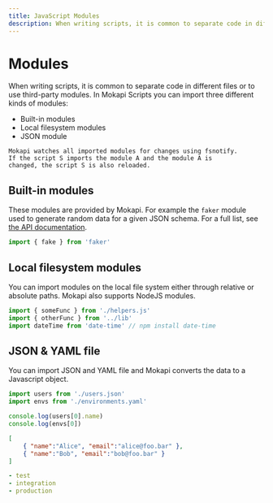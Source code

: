 ```yaml
---
title: JavaScript Modules
description: When writing scripts, it is common to separate code in different files or to use third-party modules. In Mokapi Scripts you can import three different kinds of modules.
---
```

# Modules

When writing scripts, it is common to separate code in
different files or to use third-party modules. In Mokapi Scripts you
can import three different kinds of modules:

- Built-in modules
- Local filesystem modules
- JSON module

``` box=tip
Mokapi watches all imported modules for changes using fsnotify.
If the script S imports the module A and the module A is
changed, the script S is also reloaded.
```

## Built-in modules

These modules are provided by Mokapi. For example the `faker` module
used to generate random data for a given JSON schema. For 
a full list, see [the API documentation](/docs/javascript-api/overview.md).

```javascript
import { fake } from 'faker'
```

## Local filesystem modules

You can import modules on the local file system either 
through relative or absolute paths. Mokapi also supports NodeJS
modules.

```javascript
import { someFunc } from './helpers.js'
import { otherFunc } from '../lib'
import dateTime from 'date-time' // npm install date-time
```

## JSON & YAML file

You can import JSON and YAML file and Mokapi converts the data to a
Javascript object.

```javascript tab=Javascript
import users from './users.json'
import envs from './environments.yaml'

console.log(users[0].name)
console.log(envs[0])
```
```json tab=JSON
[  
    { "name":"Alice", "email":"alice@foo.bar" },  
    { "name":"Bob", "email":"bob@foo.bar" }  
]  
```
```yaml tab=YAML
- test
- integration
- production
```